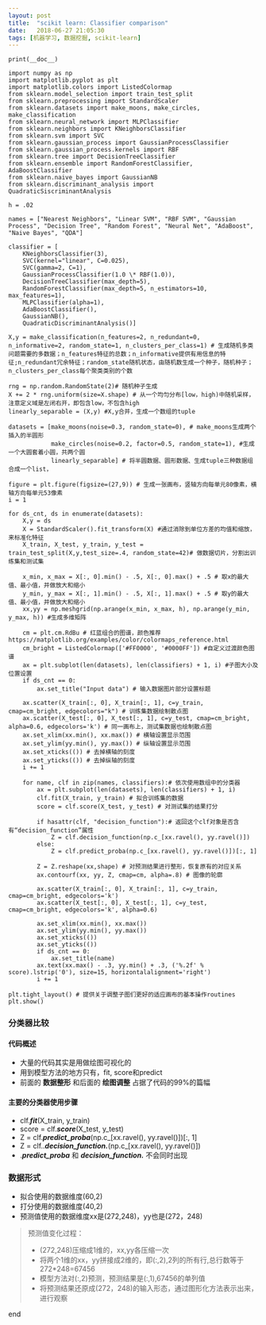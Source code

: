 ```yaml
---
layout: post
title:  "scikit learn: Classifier comparison"
date:   2018-06-27 21:05:30
tags: [机器学习, 数据挖掘, scikit-learn]
---
```


    print(__doc__)

    import numpy as np
    import matplotlib.pyplot as plt
    import matplotlib.colors import ListedColormap
    from sklearn.model_selection import train_test_split
    from sklearn.preprocessing import StandardScaler
    from sklearn.datasets import make_moons, make_circles, make_classification
    from sklearn.neural_network import MLPClassifier
    from sklearn.neighbors import KNeighborsClassifier
    from sklearn.svm import SVC
    from sklearn.gaussian_process import GaussianProcessClassifier
    from sklearn.gaussian_process.kernels import RBF
    from sklearn.tree import DecisionTreeClassifier
    from sklearn.ensemble import RandomForestClassifier, AdaBoostClassifier
    from sklearn.naive_bayes import GaussianNB
    from sklearn.discriminant_analysis import QuadraticSiscriminantAnalysis

    h = .02

    names = ["Nearest Neighbors", "Linear SVM", "RBF SVM", "Gaussian Process", "Decision Tree", "Random Forest", "Neural Net", "AdaBoost", "Naive Bayes", "QDA"]

    classifier = [
        KNeighborsClassifier(3),
        SVC(kernel="linear", C=0.025),
        SVC(gamma=2, C=1),
        GaussianProcessClassifier(1.0 \* RBF(1.0)),
        DecisionTreeClassifier(max_depth=5),
        RandomForestClassifier(max_depth=5, n_estimators=10, max_features=1),
        MLPClassifier(alpha=1),
        AdaBoostClassifier(),
        GaussianNB(),
        QuadraticDiscriminantAnalysis()]

    X,y = make_classification(n_features=2, n_redundant=0, n_informative=2, random_state=1, n_clusters_per_class=1) # 生成随机多类问题需要的多数据；n_features特征的总数；n_informative提供有用信息的特征;n_redundant冗余特征；random_state随机状态，由随机数生成一个种子，随机种子；n_clusters_per_class每个聚类类别的个数

    rng = np.random.RandomState(2)# 随机种子生成
    X += 2 * rng.uniform(size=X.shape) # 从一个均匀分布[low，high)中随机采样，注意定义域是左闭右开，即包含low，不包含high
    linearly_separable = (X,y) #X,y合并，生成一个数组的tuple

    datasets = [make_moons(noise=0.3, random_state=0), # make_moons生成两个插入的半圆形
                make_circles(noise=0.2, factor=0.5, random_state=1), #生成一个大圆套着小圆，共两个圆
                linearly_separable] # 将半圆数据、圆形数据、生成tuple三种数据组合成一个list，

    figure = plt.figure(figsize=(27,9)) # 生成一张画布，竖轴方向每单元80像素，横轴方向每单元53像素
    i = 1

    for ds_cnt, ds in enumerate(datasets):
        X,y = ds
        X = StandardScaler().fit_transform(X) #通过消除到单位方差的均值和缩放，来标准化特征
        X_train, X_test, y_train, y_test = train_test_split(X,y,test_size=.4, random_state=42)# 做数据切片，分割出训练集和测试集

        x_min, x_max = X[:, 0].min() - .5, X[:, 0].max() + .5 # 取x的最大值、最小值，并做放大和缩小
        y_min, y_max = X[:, 1].min() - .5, X[:, 1].max() + .5 # 取y的最大值、最小值，并做放大和缩小
        xx,yy = np.meshgrid(np.arange(x_min, x_max, h), np.arange(y_min, y_max, h)) #生成多维矩阵

        cm = plt.cm.RdBu # 红蓝组合的图谱，颜色推荐 https://matplotlib.org/examples/color/colormaps_reference.html
        cm_bright = ListedColormap(['#FF0000', '#0000FF']) #自定义过渡颜色图谱
        ax = plt.subplot(len(datasets), len(classifiers) + 1, i) #子图大小及位置设置
        if ds_cnt == 0:
            ax.set_title("Input data") # 输入数据图片部分设置标题

        ax.scatter(X_train[:, 0], X_train[:, 1], c=y_train, cmap=cm_bright, edgecolors="k") # 训练集数据绘制散点图
        ax.scatter(X_test[:, 0], X_test[:, 1], c=y_test, cmap=cm_bright, alpha=0.6, edgecolors='k') # 同一画布上，测试集数据也绘制散点图
        ax.set_xlim(xx.min(), xx.max()) # 横轴设置显示范围
        ax.set_ylim(yy.min(), yy.max()) # 纵轴设置显示范围
        ax.set_xticks(()) # 去掉横轴的刻度
        ax.set_yticks(()) # 去掉纵轴的刻度
        i += 1

        for name, clf in zip(names, classifiers):# 依次使用数组中的分类器
            ax = plt.subplot(len(datasets), len(classifiers) + 1, i)
            clf.fit(X_train, y_train) # 拟合训练集的数据
            score = clf.score(X_test, y_test) # 对测试集的结果打分

            if hasattr(clf, "decision_function"):# 返回这个clf对象是否含有“decision_function”属性
                Z = clf.decision_function(np.c_[xx.ravel(), yy.ravel()])
            else:
                Z = clf.predict_proba(np.c_[xx.ravel(), yy.ravel()])[:, 1]

            Z = Z.reshape(xx,shape) # 对预测结果进行整形，恢复原有的对应关系
            ax.contourf(xx, yy, Z, cmap=cm, alpha=.8) # 图像的轮廓

            ax.scatter(X_train[:, 0], X_train[:, 1], c=y_train, cmap=cm_bright, edgecolors='k')
            ax.scatter(X_test[:, 0], X_test[:, 1], c=y_test, cmap=cm_bright, edgecolors='k', alpha=0.6)

            ax.set_xlim(xx.min(), xx.max())
            ax.set_ylim(yy.min(), yy.max())
            ax.set_xticks(())
            ax.set_yticks(())
            if ds_cnt == 0:
                ax.set_title(name)
            ax.text(xx.max() - .3, yy.min() + .3, ('%.2f' % score).lstrip('0'), size=15, horizontalalignment='right')
            i += 1

    plt.tight_layout() # 提供关于调整子图们更好的适应画布的基本操作routines
    plt.show()




### 分类器比较
#### 代码概述
+ 大量的代码其实是用做绘图可视化的
+ 用到模型方法的地方只有，fit, score和predict
+ 前面的 **数据整形** 和后面的 **绘图调整** 占据了代码的99%的篇幅

#### 主要的分类器使用步骤
+ clf.***fit***(X_train, y_train)
+ score = clf.***score***(X_test, y_test)
+ Z = clf.***predict_proba***(np.c_[xx.ravel(), yy.ravel()])[:, 1]
+ Z = clf..***decision_function.***(np.c_[xx.ravel(), yy.ravel()])
+ .***predict_proba*** 和 ***decision_function.*** 不会同时出现

### 数据形式
+ 拟合使用的数据维度(60,2)
+ 打分使用的数据维度(40,2)
+ 预测值使用的数据维度xx是(272,248)，yy也是(272，248)
> 预测值变化过程：
> + (272,248)压缩成1维的，xx,yy各压缩一次
> + 将两个1维的xx，yy拼接成2维的，即(:,2),2列的所有行,总行数等于272*248=67456
> + 模型方法对(:,2)预测，预测结果是(:,1),67456的单列值
> + 将预测结果还原成(272，248)的输入形态，通过图形化方法表示出来，进行观察























end
